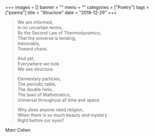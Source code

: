 +++
images = []
banner = ""
menu = ""
categories = ["Poetry"]
tags = ["poems"]
title = "Structure"
date = "2018-12-29"
+++

> We are informed,  
> In no uncertain terms,  
> By the Second Law of Thermodynamics,  
> That the universe is tending,  
> Inexorably,  
> Toward chaos.  
>  
> And yet,  
> Everywhere we look  
> We see structure.  
>  
> Elementary particles,  
> The periodic table,  
> The double helix,  
> The laws of Mathematics,  
> Universal throughout all time and space.  
>  
> Why does anyone need religion,  
> When there is so much beauty and mystery  
> Right before our eyes?  
>  
<cite>Marc Cohen</cite>  
